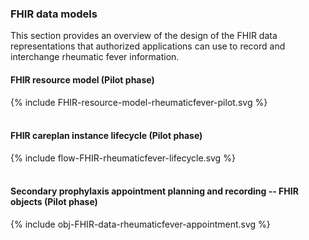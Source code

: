 ### FHIR data models

This section provides an overview of the design of the FHIR data representations that authorized applications can use to record and interchange rheumatic fever information.

#### FHIR resource model (Pilot phase)

<div width="90%">
<!-- Generated from `input/images-source/FHIR-resource-model-rheumaticfever-pilot.plantuml` -->
{% include FHIR-resource-model-rheumaticfever-pilot.svg %}
</div>
<br clear="all">

#### FHIR careplan instance lifecycle (Pilot phase)

<div width="90%">
<!-- Generated from `input/images-source/flow-FHIR-rheumaticfever-lifecycle.plantuml` -->
{% include flow-FHIR-rheumaticfever-lifecycle.svg %}
</div>
<br clear="all">

#### Secondary prophylaxis appointment planning and recording -- FHIR objects (Pilot phase)

<div width="90%">
<!-- Generated from `input/images-source/obj-FHIR-data-rheumaticfever-appointment.plantuml` -->
{% include obj-FHIR-data-rheumaticfever-appointment.svg %}
</div>
<br clear="all">
